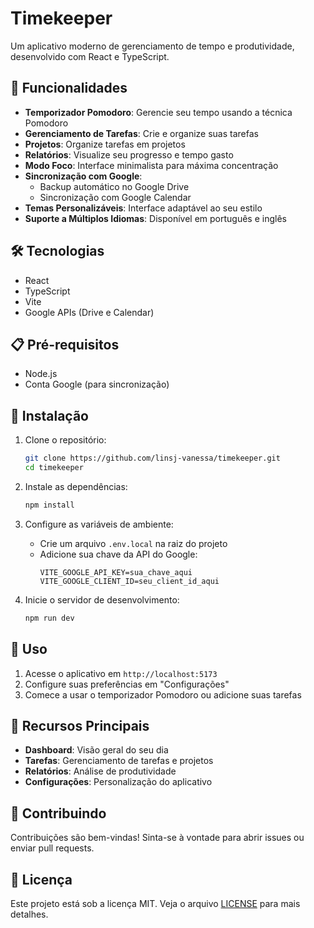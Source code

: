 # Timekeeper

Um aplicativo moderno de gerenciamento de tempo e produtividade, desenvolvido com React e TypeScript.

## 🚀 Funcionalidades

- **Temporizador Pomodoro**: Gerencie seu tempo usando a técnica Pomodoro
- **Gerenciamento de Tarefas**: Crie e organize suas tarefas
- **Projetos**: Organize tarefas em projetos
- **Relatórios**: Visualize seu progresso e tempo gasto
- **Modo Foco**: Interface minimalista para máxima concentração
- **Sincronização com Google**: 
  - Backup automático no Google Drive
  - Sincronização com Google Calendar
- **Temas Personalizáveis**: Interface adaptável ao seu estilo
- **Suporte a Múltiplos Idiomas**: Disponível em português e inglês

## 🛠️ Tecnologias

- React
- TypeScript
- Vite
- Google APIs (Drive e Calendar)

## 📋 Pré-requisitos

- Node.js
- Conta Google (para sincronização)

## 🔧 Instalação

1. Clone o repositório:
   ```bash
   git clone https://github.com/linsj-vanessa/timekeeper.git
   cd timekeeper
   ```

2. Instale as dependências:
   ```bash
   npm install
   ```

3. Configure as variáveis de ambiente:
   - Crie um arquivo `.env.local` na raiz do projeto
   - Adicione sua chave da API do Google:
     ```
     VITE_GOOGLE_API_KEY=sua_chave_aqui
     VITE_GOOGLE_CLIENT_ID=seu_client_id_aqui
     ```

4. Inicie o servidor de desenvolvimento:
   ```bash
   npm run dev
   ```

## 🚀 Uso

1. Acesse o aplicativo em `http://localhost:5173`
2. Configure suas preferências em "Configurações"
3. Comece a usar o temporizador Pomodoro ou adicione suas tarefas

## 📱 Recursos Principais

- **Dashboard**: Visão geral do seu dia
- **Tarefas**: Gerenciamento de tarefas e projetos
- **Relatórios**: Análise de produtividade
- **Configurações**: Personalização do aplicativo

## 🤝 Contribuindo

Contribuições são bem-vindas! Sinta-se à vontade para abrir issues ou enviar pull requests.

## 📄 Licença

Este projeto está sob a licença MIT. Veja o arquivo [LICENSE](LICENSE) para mais detalhes.

